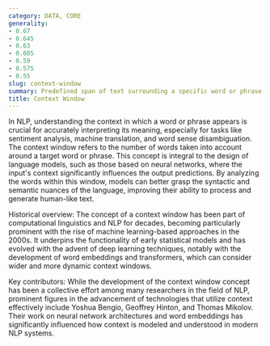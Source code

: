```yaml
---
category: DATA, CORE
generality:
- 0.67
- 0.645
- 0.63
- 0.605
- 0.59
- 0.575
- 0.55
slug: context-window
summary: Predefined span of text surrounding a specific word or phrase that algorithms analyze to determine its meaning, relevance, or relationship with other words.
title: Context Window
---
```


In NLP, understanding the context in which a word or phrase appears is crucial for accurately interpreting its meaning, especially for tasks like sentiment analysis, machine translation, and word sense disambiguation. The context window refers to the number of words taken into account around a target word or phrase. This concept is integral to the design of language models, such as those based on neural networks, where the input's context significantly influences the output predictions. By analyzing the words within this window, models can better grasp the syntactic and semantic nuances of the language, improving their ability to process and generate human-like text.

Historical overview: The concept of a context window has been part of computational linguistics and NLP for decades, becoming particularly prominent with the rise of machine learning-based approaches in the 2000s. It underpins the functionality of early statistical models and has evolved with the advent of deep learning techniques, notably with the development of word embeddings and transformers, which can consider wider and more dynamic context windows.

Key contributors: While the development of the context window concept has been a collective effort among many researchers in the field of NLP, prominent figures in the advancement of technologies that utilize context effectively include Yoshua Bengio, Geoffrey Hinton, and Thomas Mikolov. Their work on neural network architectures and word embeddings has significantly influenced how context is modeled and understood in modern NLP systems.